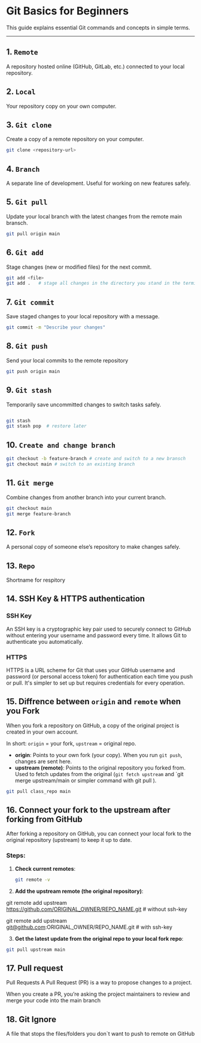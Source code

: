 # Git Basics for Beginners

This guide explains essential Git commands and concepts in simple terms.

---

## 1. `Remote`
A repository hosted online (GitHub, GitLab, etc.) connected to your local repository.

## 2. `Local`
Your repository copy on your own computer.

## 3. `Git clone`
Create a copy of a remote repository on your computer.

```bash
git clone <repository-url>

```

## 4. `Branch`
A separate line of development. Useful for working on new features safely.


## 5. `Git pull`
Update your local branch with the latest changes from the remote main bransch.

```bash
git pull origin main

```
## 6. `Git add`
Stage changes (new or modified files) for the next commit.

```bash
git add <file>
git add .   # stage all changes in the directory you stand in the terminal 

```
## 7. `Git commit`
Save staged changes to your local repository with a message.

```bash
git commit -m "Describe your changes"

```

## 8. `Git push`

Send your local commits to the remote repository

```bash
git push origin main

```

## 9. `Git stash`

Temporarily save uncommitted changes to switch tasks safely. 

```bash

git stash
git stash pop  # restore later

```
## 10. `Create and change branch`

```bash
git checkout -b feature-branch # create and switch to a new bransch 
git checkout main # switch to an existing branch 

```

## 11. `Git merge`

Combine changes from another branch into your current branch.

```bash
git checkout main
git merge feature-branch
```
## 12. `Fork`

A personal copy of someone else’s repository to make changes safely. 

## 13. `Repo`

Shortname for respitory 


## 14. SSH Key & HTTPS authentication

### SSH Key
An SSH key is a cryptographic key pair used to securely connect to GitHub without entering your username and password every time. It allows Git to authenticate you automatically.

### HTTPS
HTTPS is a URL scheme for Git that uses your GitHub username and password (or personal access token) for authentication each time you push or pull. It's simpler to set up but requires credentials for every operation.


## 15. Diffrence between `origin` and `remote` when you Fork

When you fork a repository on GitHub, a copy of the original project is created in your own account.

In short: `origin` = your fork, `upstream` = original repo.

- **origin**: Points to your own fork (your copy). When you run `git push`, changes are sent here.  
- **upstream (remote)**: Points to the original repository you forked from. Used to fetch updates from the original (`git fetch upstream` and `git merge upstream/main or simpler command with git pull <remote> <branch> ).

```bash
git pull class_repo main 
```

## 16. Connect your fork to the upstream after forking from GitHub

After forking a repository on GitHub, you can connect your local fork to the original repository (upstream) to keep it up to date.

### Steps:

1. **Check current remotes**:
   ```bash
   git remote -v
   ```

2. **Add the upstream remote (the original repository)**:

git remote add upstream https://github.com/ORIGINAL_OWNER/REPO_NAME.git # without ssh-key 

git remote add upstream git@github.com:ORIGINAL_OWNER/REPO_NAME.git # with ssh-key

3. **Get the latest update from the original repo to your local fork repo**: 

 ```bash
git pull upstream main
 ```
## 17. Pull request 

Pull Requests
A Pull Request (PR) is a way to propose changes to a project.

When you create a PR, you’re asking the project maintainers to review and merge your code into the main branch

## 18. Git Ignore 

A file that stops the files/folders you don`t want to push to remote on GitHub 

